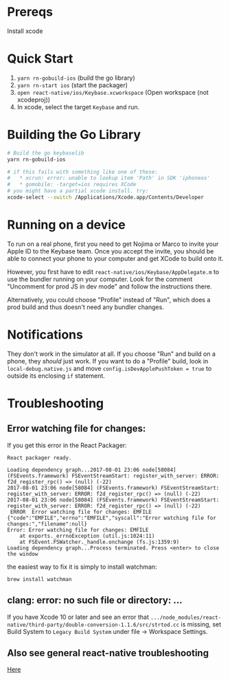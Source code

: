# Prereqs
Install xcode

# Quick Start

1. `yarn rn-gobuild-ios`  (build the go library)
1. `yarn rn-start ios` (start the packager)
1. `open react-native/ios/Keybase.xcworkspace` (Open workspace (not xcodeproj))
1. In xcode, select the target `Keybase` and run.


# Building the Go Library

```sh
# Build the go keybaselib
yarn rn-gobuild-ios

# if this fails with something like one of these:
#   * xcrun: error: unable to lookup item 'Path' in SDK 'iphoneos'
#   * gomobile: -target=ios requires XCode
# you might have a partial xcode install. try:
xcode-select --switch /Applications/Xcode.app/Contents/Developer
```

# Running on a device

To run on a real phone, first you need to get Nojima or Marco to invite your Apple ID to the
Keybase team. Once you accept the invite, you should be able to
connect your phone to your computer and get XCode to build onto it.

However, you first have to edit
`react-native/ios/Keybase/AppDelegate.m` to use the bundler running on
your computer. Look for the comment "Uncomment for prod JS in dev
mode" and follow the instructions there.

Alternatively, you could choose "Profile" instead of "Run", which does
a prod build and thus doesn't need any bundler changes.


# Notifications

They don't work in the simulator at all. If you
choose "Run" and build on a phone, they _should_ just work. If you
want to do a "Profile" build, look in `local-debug.native.js` and move
`config.isDevApplePushToken = true` to outside its enclosing `if`
statement.

# Troubleshooting

## Error watching file for changes:

If you get this error in the React Packager:

```
React packager ready.

Loading dependency graph...2017-08-01 23:06 node[58084] (FSEvents.framework) FSEventStreamStart: register_with_server: ERROR: f2d_register_rpc() => (null) (-22)
2017-08-01 23:06 node[58084] (FSEvents.framework) FSEventStreamStart: register_with_server: ERROR: f2d_register_rpc() => (null) (-22)
2017-08-01 23:06 node[58084] (FSEvents.framework) FSEventStreamStart: register_with_server: ERROR: f2d_register_rpc() => (null) (-22)
 ERROR  Error watching file for changes: EMFILE
{"code":"EMFILE","errno":"EMFILE","syscall":"Error watching file for changes:","filename":null}
Error: Error watching file for changes: EMFILE
    at exports._errnoException (util.js:1024:11)
    at FSEvent.FSWatcher._handle.onchange (fs.js:1359:9)
Loading dependency graph...Process terminated. Press <enter> to close the window
```

the easiest way to fix it is simply to install watchman:

```
brew install watchman
```

## clang: error: no such file or directory: ... 

If you have Xcode 10 or later and see an error that `.../node_modules/react-native/third-party/double-conversion-1.1.6/src/strtod.cc` is missing, set Build System to `Legacy Build System` under file -> Workspace Settings.

## Also see general react-native troubleshooting
[Here](../react-native/troubleshooting.md)

